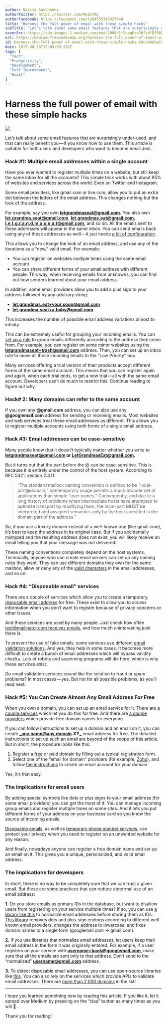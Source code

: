 ```yaml
---
author: Nikita Savchenko
authorTwitter: https://twitter.com/MeZitRo
authorFacebook: https://facebook.com/1264555316937640
title: "Harness the full power of email with these simple hacks"
subTitle: "Let’s talk about some email features that are surprisingly under-used, and that can really benefit you — if you know how to use them. Thi..."
coverSrc: https://cdn-images-1.medium.com/max/2000/1*2czgFeeJ6ftdfDf90XO7dg.jpeg
url: https://medium.freecodecamp.org/harness-the-full-power-of-email-with-these-simple-hacks-5dc240dba152
id: harness-the-full-power-of-email-with-these-simple-hacks-5dc240dba152
date: 2017-08-28T13:09:39.312Z
tags: [
  "Tech",
  "Productivity",
  "Development",
  "Self Improvement",
  "Email"
]
---
```

# Harness the full power of email with these simple hacks







![](https://cdn-images-1.medium.com/max/2000/1*2czgFeeJ6ftdfDf90XO7dg.jpeg)







Let’s talk about some email features that are surprisingly under-used, and that can really benefit you — if you know how to use them. This article is suitable for both users and developers who want to become email Jedi.

### Hack #1: Multiple email addresses within a single account

Have you ever wanted to register multiple times on a website, but still keep the same inbox for all the accounts? This simple trick works with about 95% of websites and services across the world. Even on Twitter and Instagram.

Some email providers, like gmail.com or live.com, allow you to put an extra dot between the letters of the email address. This changes nothing but the look of the address.

For example, say you own **letgrandmaseat@gmail.com.** You also own **let.grandma.seat@gmail.com**, **let.grandmas.eat@gmail.com**, **l.e.t.g.r.a.n.d.m.a.s.e.a.t@gmail.com,** and so on. All the emails sent to these addresses will appear in the same inbox. You can send emails back using any of these addresses as well — it just needs [a bit of configuration](https://support.google.com/a/answer/22370).

This allows you to change the look of an email address, and use any of the iterations as a “new,” valid email. For example:

*   You can register on websites multiple times using the same email account
*   You can share different forms of your email address with different people. This way, when receiving emails from unknowns, you can find out how senders learned about your email address.

In addition, some email providers allow you to add a plus sign to your address followed by any arbitrary string:

*   **let.grandmas.eat+your.soup@gmail.com**
*   **let.grandma.seat+a.baby@gmail.com**

This increases the number of possible email address variations almost to infinity.

This can be extremely useful for grouping your incoming emails. You can [set up a rule](https://support.google.com/inbox/answer/6067566) to group emails differently according to the address they come from. For example, you can register on some minor websites using the **letgrandmaseat+trash@gmail.com** address. Then, you can set up an inbox rule to move all those incoming emails to the “Low Priority” box.

Many services offering a trial version of their products accept different forms of the same email account. This means that you can register again and again, when each trial ends, to get a new trial — all with the same email account. Developers can’t do much to restrict this. Continue reading to figure out why.

### Hack# 2: Many domains can refer to the same account

If you own any **@gmail.com** address, you can also use any **@googlemail.com** address for sending or receiving emails. Most websites and web services treat these email addresses as different. This allows you to register multiple accounts using both forms of a single email address.

### Hack #3: Email addresses can be case-sensitive

Many people know that it doesn’t typically matter whether you write to **letgrandmaseat@gmail.com or LetGrandmasEat@gmail.com.**

But it turns out that the part before the @ can be case-sensitive. This is because it is entirely under the control of the host system. According to RFC 5321, section 2.3.11:

> “The standard mailbox naming convention is defined to be “local-part@domain;” contemporary usage permits a much broader set of applications than simple “user names.” Consequently, and due to a long history of problems when intermediate hosts have attempted to optimize transport by modifying them, the local-part MUST be interpreted and assigned semantics only by the host specified in the domain part of the address.”

So, if you use a luxury domain instead of a well-known one (like gmail.com), it’s best to keep the address in its original case. But if you accidentally mistyped and the resulting address does not exist, you will likely receive an email telling you that your message was not delivered.

These naming conventions completely depend on the host systems. Technically, anyone who can create email servers can set up any naming rules they want. They can use different domains they own for the same mailbox, allow or deny any of the [valid characters](https://en.wikipedia.org/wiki/Email_address#Local-part) in the email addresses, and so on.

### Hack #4: “Disposable email” services

There are a couple of services which allow you to create a temporary, [disposable email address](https://en.wikipedia.org/wiki/Disposable_email_address) for free. These exist to allow you to access information when you don’t want to register because of privacy concerns or other issues.

And these services are used by many people. Just check how often [test@mailinator.com receives emails](https://www.mailinator.com/v2/inbox.jsp?zone=public&query=test), and how much uninteresting junk there is.

To prevent the use of fake emails, some services use different [email validation solutions](https://www.accuwebhosting.com/blog/top-10-bulk-email-list-verification-validation-services-compared/). And yes, they help in some cases. It becomes more difficult to create a bunch of email addresses which will bypass validity checks. Lots of robots and spamming programs will die here, which is why these services exist.

Do email validation services sound like the solution to fraud or spam problems? In most cases — yes. But not for all possible problems, as you’ll read next.

### Hack #5: You Can Create Almost Any Email Address For Free

When you own a domain, you can set up an email service for it. There are [a couple services](https://www.google.com/search?q=free+email+for+domain) which let you do this for free. And there are [a couple providers](https://www.google.com/search?q=free+domain) which provide free domain names for everyone.

If you can follow instructions to set up a domain and an email on it, you can create **_any.name@any.domain.XY_** email address for free. The detailed instructions to set up such an email are beyond of the scope of this article. But in short, the procedure looks like this:

1.  Register a [free](https://www.google.com/search?q=free+domain) or paid domain by filling out a typical registration form.
2.  Select one of the “email for domain” providers (for example, [Zoho](https://www.zoho.com/mail/)), and follow [the instructions](https://www.zoho.eu/mail/help/adminconsole/email-hosting-setup.html) to create an email account for your domain.

Yes, it’s that easy.

### The implications for email users

By adding special symbols like dots or plus signs to your email address (for some email providers) you can get the most of it. You can manage incoming group emails and register multiple times on some sites. And it lets you put different forms of your address on your business card so you know the source of incoming emails.

[Disposable emails](https://www.google.com/search?q=Disposable+email), as well as [temporary phone number services](https://www.google.com/search?q=temporary+phone+number), can protect your privacy when you need to register on an unwanted website for any reason.

And finally, nowadays anyone can register a free domain name and set up an email on it. This gives you a unique, personalized, and valid email address.

### The implications for developers

In short, there is no way to be completely sure that we can trust a given email. But these are some practices that can reduce abnormal use of an email address:

**1\.** Do you store emails as primary IDs in the database, but want to disallow users from registering on your service multiple times? If so, you can use [a library like this](https://www.npmjs.com/package/normalize-email) to normalize email addresses before storing them as IDs. [This library](https://www.npmjs.com/package/normalize-email) removes dots and plus-sign endings according to different well-known email providers, changes the address to lowercase, and fixes domain names to a single form (googlemail.com → gmail.com).

**2\.** If you use libraries that normalize email addresses, let users keep their email address in the form it was originally entered. For example, if a user registers on your service with **username+bank@googlemail.com**, make sure that all the emails are sent only to that address. Don’t send to the “normalized” **username@gmail.com** address.

**3.** To detect disposable email addresses, you can use open-source libraries like [this](https://www.npmjs.com/package/disposable-email). You can also rely on the services which provide APIs to validate email addresses. There are [more than 2,000 domains](https://github.com/ivolo/disposable-email-domains/blob/master/index.json) in the list!











* * *







I hope you learned something new by reading this article. If you like it, let it spread over Medium by pressing on the “clap” button as many times as you will 👏 .

Thank you for reading!









